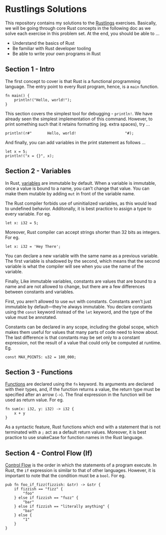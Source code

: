 # Rustlings Solutions 

This repository contains my solutions to the [Rustlings](https://github.com/rust-lang/rustlings) exercises. Basically, we will be going through core Rust concepts in the following doc as we solve each exercise in this problem set. At the end, you should be able to ... 

- Understand the basics of Rust
- Be familiar with Rust developer tooling 
- Be able to write your own programs in Rust

## Section 1 - Intro 

The first concept to cover is that Rust is a functional programming language. The entry point to every Rust program, hence, is a `main` function. 

```
fn main() {
    println!("Hello, world!");
}
```

This section covers the simplest tool for debugging - `println!`. We have already seen the simplest implementation of this command. However, to print something such that it retains formatting (eg. extra spaces), try ...

```
println!(r#"       Hello, world!                      "#);
```

And finally, you can add variables in the print statement as follows ...

```
let x = 5;
println!("x = {}", x);
```

## Section 2 - Variables

In Rust, [variables](https://doc.rust-lang.org/book/ch03-01-variables-and-mutability.html) are immutable by default. When a variable is immutable, once a value is bound to a name, you can’t change that value. You can make them mutable by adding `mut` in front of the variable name.

The Rust compiler forbids use of uninitialized variables, as this would lead to undefined behavior. Additonally, it is best practice to assign a type to every variable. For eg. 

```
let x: i32 = 5;
```

Moreover, Rust compiler can accept strings shorter than 32 bits as integers. For eg. 

```
let x: i32 = 'Hey There';
```

You can declare a new variable with the same name as a previous variable. The first variable is shadowed by the second, which means that the second variable is what the compiler will see when you use the name of the variable.

Finally, Like immutable variables, constants are values that are bound to a name and are not allowed to change, but there are a few differences between constants and variables.

First, you aren’t allowed to use `mut` with constants. Constants aren’t just immutable by default—they’re always immutable. You declare constants using the `const` keyword instead of the `let` keyword, and the type of the value must be annotated. 

Constants can be declared in any scope, including the global scope, which makes them useful for values that many parts of code need to know about. The last difference is that constants may be set only to a constant expression, not the result of a value that could only be computed at runtime. Eg. 

```
const MAX_POINTS: u32 = 100_000;
```

## Section 3 - Functions

[Functions](https://doc.rust-lang.org/book/ch03-03-how-functions-work.html) are declared using the `fn` keyword. Its arguments are declared with their types, and, if the function returns a value, the return type must be specified after an arrow (`->`). The final expression in the function will be used as return value. For eg. 

```
fn sum(x: i32, y: i32) -> i32 {
    x + y
}
```

As a syntactic feature, Rust functions which end with a statement that is not terminated with a `;` act as a default return values. Moreover, it is best practice to use snakeCase for function names in the Rust language.

## Section 4 - Control Flow (If)

[Control Flow](https://doc.rust-lang.org/book/ch03-05-control-flow.html#if-expressions) is the order in which the statements of a program execute. In Rust, the `if` expression is similar to that of other languages. However, it is important to note that the condition must be a `bool`. For eg. 

```
pub fn foo_if_fizz(fizzish: &str) -> &str {
    if fizzish == "fizz" {
        "foo"
    } else if fizzish == "fuzz" {
        "bar"
    } else if fizzish == "literally anything" {
        "baz"
    } else {
        "1"
    }
}
```




